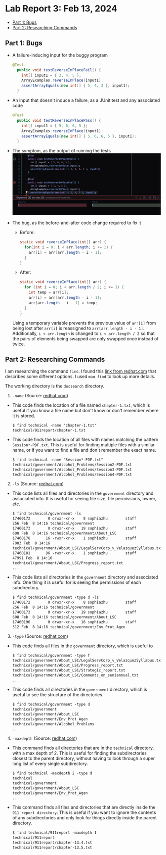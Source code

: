 # Lab Report 3: Feb 13, 2024

* [Part 1: Bugs](#part-1)
* [Part 2: Researching Commands](#part-2)

## Part 1: Bugs <a name="part-1"></a>

* A failure-inducing input for the buggy program  
  ```java
  @Test
    public void testReverseInPlaceFail() {
      int[] input1 = { 3, 4, 5 };
      ArrayExamples.reverseInPlace(input1);
      assertArrayEquals(new int[] { 5, 4, 3 }, input1);
    }
  ```

* An input that doesn't induce a failure, as a JUnit test and any associated code  
  ```java
  @Test
    public void testReverseInPlacePass() {
      int[] input1 = { 5, 6, 6, 5 };
      ArrayExamples.reverseInPlace(input1);
      assertArrayEquals(new int[] { 5, 6, 6, 5 }, input1);
    }
  ```

* The symptom, as the output of running the tests  
  <img src="./img/lab3-junit.png" alt="screenshot of running tests" width="700"/>

* The bug, as the before-and-after code change required to fix it

  * Before:

    ```java
    static void reverseInPlace(int[] arr) {
      for(int i = 0; i < arr.length; i += 1) {
        arr[i] = arr[arr.length - i - 1];
      }
    }
    ```

  * After: 

    ```java
    static void reverseInPlace(int[] arr) {
      for (int i = 0; i < arr.length / 2; i += 1) {
        int temp = arr[i];
        arr[i] = arr[arr.length - i - 1];
        arr[arr.length - i - 1] = temp;
      }
    }
    ```
    
  Using a temporary variable prevents the previous value of `arr[i]` from being lost after `arr[i]` is reassigned to `arr[arr.length - i - 1]`.
  Additionally, `i < arr.length` is changed to `i < arr.length / 2` so that the pairs of elements being swapped are only swapped once instead of twice.


## Part 2: Researching Commands <a name="part-2"></a>

I am researching the command `find`. I found this [link from redhat.com](https://www.redhat.com/sysadmin/linux-find-command) that describes some different options. I used `man find` to look up more details. 

The working directory is the `docsearch` directory.

1. `-name` (Source: [redhat.com](https://www.redhat.com/sysadmin/linux-find-command))
  * This code finds the location of a file named `chapter-1.txt`, which is useful if you know a file name but don't know or don't remember where it is stored. 
    ```console
    $ find technical -name "chapter-1.txt"
    technical/911report/chapter-1.txt
    ```
  * This code finds the location of all files with names matching the pattern `Session*-PDF.txt`. This is useful for finding multiple files with a similar name, or if you want to find a file and don't remember the exact name.
    ```console
    $ find technical -name "Session*-PDF.txt"
    technical/government/Alcohol_Problems/Session2-PDF.txt
    technical/government/Alcohol_Problems/Session3-PDF.txt
    technical/government/Alcohol_Problems/Session4-PDF.txt
    ```
2. `-ls` (Source: [redhat.com](https://www.redhat.com/sysadmin/linux-find-command))
  * This code lists all files and directories in the `government` directory and associated info. It is useful for seeing file size, file permissions, owner, etc. 
    ```console
    $ find technical/government -ls
    17460172        0 drwxr-xr-x    8 sophiazhu        staff                 256 Feb  8 14:16 technical/government
    17460173        0 drwxr-xr-x   19 sophiazhu        staff                 608 Feb  8 14:16 technical/government/About_LSC
    17460178       16 -rwxr-xr-x    1 sophiazhu        staff                7083 Feb  8 14:16 technical/government/About_LSC/LegalServCorp_v_VelazquezSyllabus.txt
    17460181       96 -rwxr-xr-x    1 sophiazhu        staff               47991 Feb  8 14:16 technical/government/About_LSC/Progress_report.txt
    ...
    ```
  * This code lists all directories in the `government` directory and associated info. One thing it is useful for is seeing the permissions of each subdirectory.
    ```
    $ find technical/government -type d -ls 
    17460172        0 drwxr-xr-x    8 sophiazhu        staff                 256 Feb  8 14:16 technical/government
    17460173        0 drwxr-xr-x   19 sophiazhu        staff                 608 Feb  8 14:16 technical/government/About_LSC
    17460196        0 drwxr-xr-x   16 sophiazhu        staff                 512 Feb  8 14:16 technical/government/Env_Prot_Agen
    ```
3. `-type` (Source: [redhat.com](https://www.redhat.com/sysadmin/linux-find-command))
  * This code finds all files in the `government` directory, which is useful to 
    ```console
    $ find technical/government -type f 
    technical/government/About_LSC/LegalServCorp_v_VelazquezSyllabus.txt
    technical/government/About_LSC/Progress_report.txt
    technical/government/About_LSC/Strategic_report.txt
    technical/government/About_LSC/Comments_on_semiannual.txt
    ...
    ```
  * This code finds all directories in the `government` directory, which is useful to see the structure of the directories. 
    ```console
    $ find technical/government -type d
    technical/government
    technical/government/About_LSC
    technical/government/Env_Prot_Agen
    technical/government/Alcohol_Problems
    ...
    ```
4. `-maxdepth` (Source: [redhat.com](https://www.redhat.com/sysadmin/linux-find-command))
  * This command finds all directories that are in the `technical` directory, with a max depth of 2. This is useful for finding the subdirectories closest to the parent directory, without having to look through a super long list of every single subdirectory. 
    ```
    $ find technical -maxdepth 2 -type d
    technical
    technical/government
    technical/government/About_LSC
    technical/government/Env_Prot_Agen
    ...
    ```
  * This command finds all files and directories that are directly inside the `911 report directory`. This is useful if you want to ignore the contents of any subdirectories and only look for things directly inside the parent directory. 
    ```
    $ find technical/911report -maxdepth 1
    technical/911report
    technical/911report/chapter-13.4.txt
    technical/911report/chapter-13.5.txt
    ```


